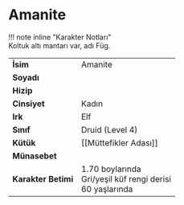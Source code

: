 # Amanite   
  
  
!!! note inline "Karakter Notları"  
	Koltuk altı mantarı var, adı Füg.  
  
  
|  |  |  
|---|---|  
| **İsim** | Amanite |  
| **Soyadı** |  |  
| **Hizip** |  |  
| **Cinsiyet** | Kadın |  
| **Irk** | Elf |  
| **Sınıf** | Druid (Level 4) |  
| **Kütük** | [[Müttefikler Adası]] |  
| **Münasebet** |  |  
| **Karakter Betimi** | 1.70 boylarında<br>Gri/yeşil küf rengi derisi<br>60 yaşlarında |  
